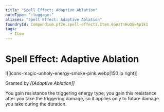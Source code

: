```yaml
---
title: "Spell Effect: Adaptive Ablation"
noteType: ":luggage:"
aliases: "Spell Effect: Adaptive Ablation"
foundryId: Compendium.pf2e.spell-effects.Item.6GAztnHuQSwAp1k1
tags:
  - Item
---
```


# Spell Effect: Adaptive Ablation
![[icons-magic-unholy-energy-smoke-pink.webp|150 lp right]]

Granted by _[[Adaptive Ablation]]_

You gain resistance the triggering energy type; you gain this resistance after you take the triggering damage, so it applies only to future damage you take during the duration.
